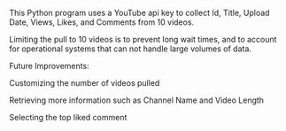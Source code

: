 This Python program uses a YouTube api key to collect Id, Title, Upload Date, Views, Likes, and Comments from 10 videos.

Limiting the pull to 10 videos is to prevent long wait times, and to account for operational systems that can not handle large volumes of data.

Future Improvements:

Customizing the number of videos pulled

Retrieving more information such as Channel Name and Video Length

Selecting the top liked comment
